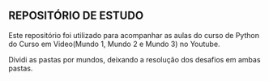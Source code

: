## REPOSITÓRIO DE ESTUDO

Este repositório foi utilizado para acompanhar as aulas do curso de Python do Curso em Video(Mundo 1, Mundo 2 e Mundo 3) no Youtube.

Dividi as pastas por mundos, deixando a resolução dos desafios em ambas pastas.

